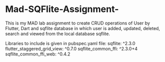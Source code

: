 # Mad-SQFlite-Assignment-
This is my MAD lab assignment to create CRUD operations of User by Flutter, Dart and sqflite database in which user is added, updated, deleted, search and viewed from the local database sqflite.

Libraries to include is given in pubspec.yaml file:
sqflite: ^2.3.0
flutter_staggered_grid_view: ^0.7.0
sqflite_common_ffi: ^2.3.0+4
sqflite_common_ffi_web: ^0.4.2
